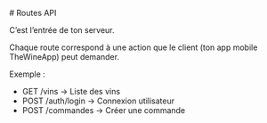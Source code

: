 \# Routes API



C’est l’entrée de ton serveur.



Chaque route correspond à une action que le client (ton app mobile TheWineApp) peut demander.



Exemple :



* GET /vins → Liste des vins
* POST /auth/login → Connexion utilisateur
* POST /commandes → Créer une commande
